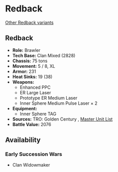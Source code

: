 # Redback 

[Other Redback variants](../redback.md) 

## Redback 

- **Role:** Brawler 
- **Tech Base:** Clan Mixed (2828) 
- **Chassis:** 75 tons 
- **Movement:** 5 / 8, XL 
- **Armor:** 231 
- **Heat Sinks:** 19 (38) 
- **Weapons:** 
  - Enhanced PPC 
  - ER Large Laser 
  - Prototype ER Medium Laser 
  - Inner Sphere Medium Pulse Laser × 2 
- **Equipment:** 
  - Inner Sphere TAG 
- **Sources:** TRO: Golden Century , [Master Unit List](http://masterunitlist.info/Unit/Details/7684) 
- **Battle Value:** 2076 

## Availability 

### Early Succession Wars 

- Clan Widowmaker 

